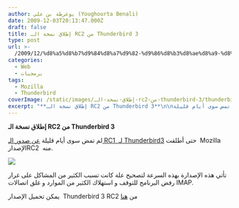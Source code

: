 ```yaml
---
author: يوغرطة بن علي (Youghourta Benali)
date: 2009-12-03T20:13:47.000Z
draft: false
title: إطلاق نسخة الـ RC2 من Thunderbird 3
type: post
url: >-
  /2009/12/%d8%a5%d8%b7%d9%84%d8%a7%d9%82-%d9%86%d8%b3%d8%ae%d8%a9-%d8%a7%d9%84%d9%80-rc2-%d9%85%d9%86-thunderbird-3/
categories:
  - Web
  - برمجيات
tags:
  - Mozilla
  - Thunderbird
coverImage: /static/images/إطلاق-نسخة-الـ-rc2-من-thunderbird-3/thunderbird-logo-64x64.png
excerpt: "**إطلاق نسخة الـ RC2 من Thunderbird 3**\n\nلم تمض سوى أيام قليلة [عن صدور الـ RC1\_ لـ Thunderbird3](https://www.it-scoop.com/2009/11/%d8%a5%d8%b7%d9%84%d8%a7%d9%82-%d8%a7%d9%84%d8%a5%d8%b5%d8%af%d8%a7%d8%b1-rc1-%d9%84%d9%80-thunderbird-3/) حتى أطلقت \_Mozilla\_ الإصدارRC2 \_منه.\n\n\n\nتأتي هذه الإصدارة بهذه السرعة لتصحيح علة كانت تسبب الكثير من المشاكل على غرار رفض البرنامج للتوقف و استهلاك"
---
```

**إطلاق نسخة الـ RC2 من Thunderbird 3**

لم تمض سوى أيام قليلة [عن صدور الـ RC1  لـ Thunderbird3](https://www.it-scoop.com/2009/11/%d8%a5%d8%b7%d9%84%d8%a7%d9%82-%d8%a7%d9%84%d8%a5%d8%b5%d8%af%d8%a7%d8%b1-rc1-%d9%84%d9%80-thunderbird-3/) حتى أطلقت  Mozilla  الإصدارRC2  منه.

![](/static/images/إطلاق-نسخة-الـ-rc2-من-thunderbird-3/thunderbird-logo-64x64.png)

تأتي هذه الإصدارة بهذه السرعة لتصحيح علة كانت تسبب الكثير من المشاكل على غرار رفض البرنامج للتوقف و استهلاك الكثير من الموارد و غلق اتصالات IMAP.

يمكن تحميل الإصدار  Thunderbird 3 RC2 من [هنا](http://www.mozillamessaging.com/en-US/thunderbird/early_releases/downloads/)
